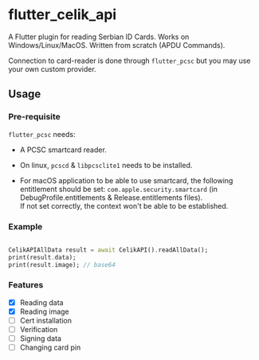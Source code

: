 # flutter_celik_api

A Flutter plugin for reading Serbian ID Cards. Works on Windows/Linux/MacOS.
Written from scratch (APDU Commands).

Connection to card-reader is done through `flutter_pcsc` but you may use your own custom provider.

## Usage

### Pre-requisite

`flutter_pcsc` needs:

- A PCSC smartcard reader.

- On linux, `pcscd` & `libpcsclite1` needs to be installed.

- For macOS application to be able to use smartcard, the following entitlement should be set: `com.apple.security.smartcard` (in DebugProfile.entitlements & Release.entitlements files).  
  If not set correctly, the context won't be able to be established.

### Example

```dart

CelikAPIAllData result = await CelikAPI().readAllData();
print(result.data);
print(result.image); // base64

```

### Features

- [x] Reading data  
- [x] Reading image  
- [ ] Cert installation  
- [ ] Verification  
- [ ] Signing data  
- [ ] Changing card pin
